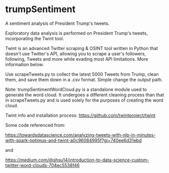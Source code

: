 # trumpSentiment
A sentiment analysis of President Trump's tweets. 

Exploratory data analysis is performed on President Trump's tweets, incorporating the Twint tool.

Twint is an advanced Twitter scraping & OSINT tool written in Python that doesn't use Twitter's API, allowing you to scrape a user's followers, following, Tweets and more while evading most API limitations.  More information below. 

Use scrapeTweets.py to collect the latest 5000 Tweets from Trump, clean them, and save them down in a .csv format. Simple change the output path. 

Note: trumpSentimentWordCloud.py is a standalone module used to generate the word cloud. It undergoes a different cleaning process than that in scrapeTweets.py and is used solely for the purposes of creating the word cloud.

Twint info and installation process: 
https://github.com/twintproject/twint

Some code referenced from:

https://towardsdatascience.com/analyzing-tweets-with-nlp-in-minutes-with-spark-optimus-and-twint-a0c96084995f?gi=740ee6d31ebd

and

https://medium.com/@shsu14/introduction-to-data-science-custom-twitter-word-clouds-704ec5538f46
